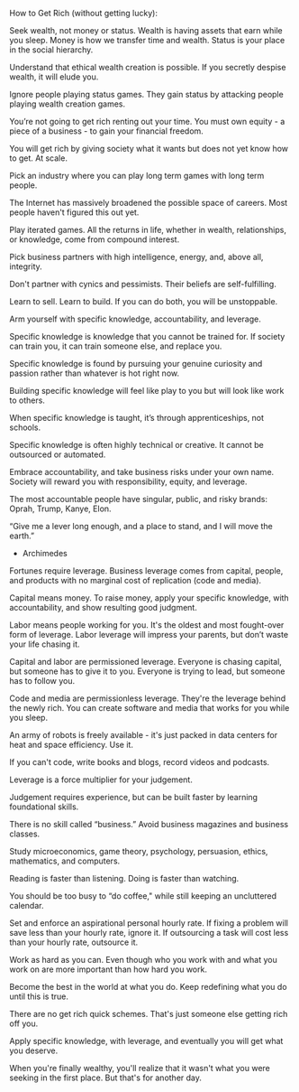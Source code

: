 How to Get Rich (without getting lucky):

Seek wealth, not money or status. Wealth is having assets that earn while you sleep. Money is how we transfer time and wealth. Status is your place in the social hierarchy.

Understand that ethical wealth creation is possible. If you secretly despise wealth, it will elude you.

Ignore people playing status games. They gain status by attacking people playing wealth creation games.

You’re not going to get rich renting out your time. You must own equity - a piece of a business - to gain your financial freedom.

You will get rich by giving society what it wants but does not yet know how to get. At scale.

Pick an industry where you can play long term games with long term people.

The Internet has massively broadened the possible space of careers. Most people haven't figured this out yet.

Play iterated games. All the returns in life, whether in wealth, relationships, or knowledge, come from compound interest.

Pick business partners with high intelligence, energy, and, above all, integrity.

Don't partner with cynics and pessimists. Their beliefs are self-fulfilling.

Learn to sell. Learn to build. If you can do both, you will be unstoppable.

Arm yourself with specific knowledge, accountability, and leverage.

Specific knowledge is knowledge that you cannot be trained for. If society can train you, it can train someone else, and replace you.

Specific knowledge is found by pursuing your genuine curiosity and passion rather than whatever is hot right now.

Building specific knowledge will feel like play to you but will look like work to others.

When specific knowledge is taught, it’s through apprenticeships, not schools.

Specific knowledge is often highly technical or creative. It cannot be outsourced or automated.

Embrace accountability, and take business risks under your own name. Society will reward you with responsibility, equity, and leverage.

The most accountable people have singular, public, and risky brands: Oprah, Trump, Kanye, Elon.

“Give me a lever long enough, and a place to stand, and I will move the earth.”

- Archimedes

Fortunes require leverage. Business leverage comes from capital, people, and products with no marginal cost of replication (code and media).

Capital means money. To raise money, apply your specific knowledge, with accountability, and show resulting good judgment.

Labor means people working for you. It's the oldest and most fought-over form of leverage. Labor leverage will impress your parents, but don’t waste your life chasing it.

Capital and labor are permissioned leverage. Everyone is chasing capital, but someone has to give it to you. Everyone is trying to lead, but someone has to follow you.

Code and media are permissionless leverage. They're the leverage behind the newly rich. You can create software and media that works for you while you sleep.

An army of robots is freely available - it's just packed in data centers for heat and space efficiency. Use it.

If you can't code, write books and blogs, record videos and podcasts.

Leverage is a force multiplier for your judgement.

Judgement requires experience, but can be built faster by learning foundational skills.

There is no skill called “business.” Avoid business magazines and business classes.

Study microeconomics, game theory, psychology, persuasion, ethics, mathematics, and computers.

Reading is faster than listening. Doing is faster than watching.

You should be too busy to “do coffee," while still keeping an uncluttered calendar.

Set and enforce an aspirational personal hourly rate. If fixing a problem will save less than your hourly rate, ignore it. If outsourcing a task will cost less than your hourly rate, outsource it.

Work as hard as you can. Even though who you work with and what you work on are more important than how hard you work.

Become the best in the world at what you do. Keep redefining what you do until this is true.

There are no get rich quick schemes. That's just someone else getting rich off you.

Apply specific knowledge, with leverage, and eventually you will get what you deserve.

When you're finally wealthy, you'll realize that it wasn't what you were seeking in the first place. But that's for another day.